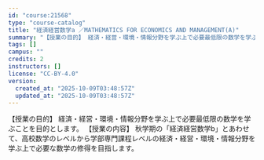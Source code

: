 ```yaml
---
id: "course:21568"
type: "course-catalog"
title: "経済経営数学a ／MATHEMATICS FOR ECONOMICS AND MANAGEMENT(A)"
summary: "【授業の目的】 経済・経営・環境・情報分野を学ぶ上で必要最低限の数学を学ぶことを目的とします。 【授業の内容】 秋学期の「経済経営数学b」とあわせて、高校数学のレベルから学部専門課程レベルの経済・経営・環境・情報分野を学ぶ上で必要な数学の修…"
tags: []
campus: ""
credits: 2
instructors: []
license: "CC-BY-4.0"
version:
  created_at: "2025-10-09T03:48:57Z"
  updated_at: "2025-10-09T03:48:57Z"
---
```

【授業の目的】 経済・経営・環境・情報分野を学ぶ上で必要最低限の数学を学ぶことを目的とします。 【授業の内容】 秋学期の「経済経営数学b」とあわせて、高校数学のレベルから学部専門課程レベルの経済・経営・環境・情報分野を学ぶ上で必要な数学の修得を目指します。
